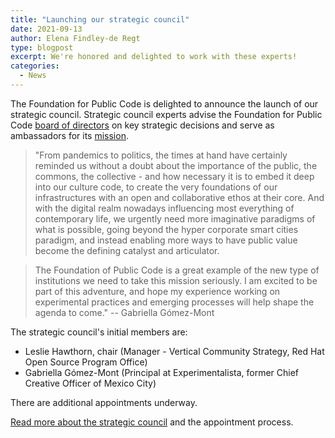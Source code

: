 ```yaml
---
title: "Launching our strategic council"
date: 2021-09-13
author: Elena Findley-de Regt
type: blogpost
excerpt: We're honored and delighted to work with these experts!
categories:
  - News
---
```


The Foundation for Public Code is delighted to announce the launch of our strategic council. Strategic council experts advise the Foundation for Public Code [board of directors](https://about.publiccode.net/organization/governance-model.html#board-of-directors) on key strategic decisions and serve as ambassadors for its [mission](https://about.publiccode.net/organization/mission.html).

> "From pandemics to politics, the times at hand have certainly reminded us without a doubt about the importance of the public, the commons, the collective - and how necessary it is to embed it deep into our culture code, to create the very foundations of our infrastructures with an open and collaborative ethos at their core. And with the digital realm nowadays influencing most everything of contemporary life, we urgently need more imaginative paradigms of what is possible, going beyond the hyper corporate smart cities paradigm, and instead enabling more ways to have public value become the defining catalyst and articulator.

> The Foundation of Public Code is a great example of the new type of institutions we need to take this mission seriously. I am excited to be part of this adventure, and hope my experience working on experimental practices and  emerging processes will help shape the agenda to come." -- Gabriella Gómez-Mont

The strategic council's initial members are:

- Leslie Hawthorn, chair (Manager - Vertical Community Strategy, Red Hat Open Source Program Office)
- Gabriella Gómez-Mont (Principal at Experimentalista, former Chief Creative Officer of Mexico City)

There are additional appointments underway.

[Read more about the strategic council](about.publiccode.net/organization/strategic-council.html) and the appointment process.
